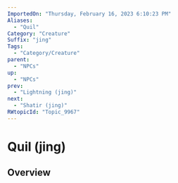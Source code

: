 ```yaml
---
ImportedOn: "Thursday, February 16, 2023 6:10:23 PM"
Aliases:
  - "Quil"
Category: "Creature"
Suffix: "jing"
Tags:
  - "Category/Creature"
parent:
  - "NPCs"
up:
  - "NPCs"
prev:
  - "Lightning (jing)"
next:
  - "Shatir (jing)"
RWtopicId: "Topic_9967"
---
```

# Quil (jing)
## Overview
